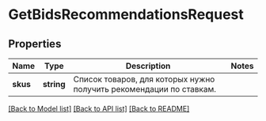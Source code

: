 # GetBidsRecommendationsRequest

## Properties
Name | Type | Description | Notes
------------ | ------------- | ------------- | -------------
**skus** | **string** | Список товаров, для которых нужно получить рекомендации по ставкам. | 

[[Back to Model list]](../README.md#documentation-for-models) [[Back to API list]](../README.md#documentation-for-api-endpoints) [[Back to README]](../README.md)


